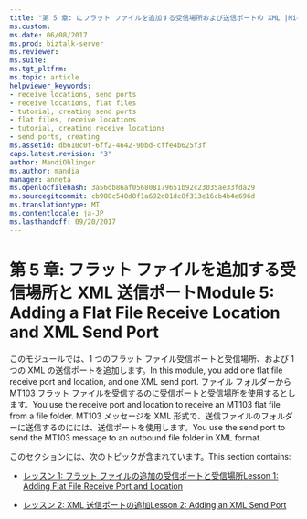 ```yaml
---
title: "第 5 章: にフラット ファイルを追加する受信場所および送信ポートの XML |Microsoft ドキュメント"
ms.custom: 
ms.date: 06/08/2017
ms.prod: biztalk-server
ms.reviewer: 
ms.suite: 
ms.tgt_pltfrm: 
ms.topic: article
helpviewer_keywords:
- receive locations, send ports
- receive locations, flat files
- tutorial, creating send ports
- flat files, receive locations
- tutorial, creating receive locations
- send ports, creating
ms.assetid: db610c0f-6ff2-4642-9bbd-cffe4b625f3f
caps.latest.revision: "3"
author: MandiOhlinger
ms.author: mandia
manager: anneta
ms.openlocfilehash: 3a56db86af056808179651b92c23035ae33fda29
ms.sourcegitcommit: cb908c540d8f1a692d01dc8f313e16cb4b4e696d
ms.translationtype: MT
ms.contentlocale: ja-JP
ms.lasthandoff: 09/20/2017
---
```

# <a name="module-5-adding-a-flat-file-receive-location-and-xml-send-port"></a><span data-ttu-id="6e588-102">第 5 章: フラット ファイルを追加する受信場所と XML 送信ポート</span><span class="sxs-lookup"><span data-stu-id="6e588-102">Module 5: Adding a Flat File Receive Location and XML Send Port</span></span>
<span data-ttu-id="6e588-103">このモジュールでは、1 つのフラット ファイル受信ポートと受信場所、および 1 つの XML の送信ポートを追加します。</span><span class="sxs-lookup"><span data-stu-id="6e588-103">In this module, you add one flat file receive port and location, and one XML send port.</span></span> <span data-ttu-id="6e588-104">ファイル フォルダーから MT103 フラット ファイルを受信するのに受信ポートと受信場所を使用するとします。</span><span class="sxs-lookup"><span data-stu-id="6e588-104">You use the receive port and location to receive an MT103 flat file from a file folder.</span></span> <span data-ttu-id="6e588-105">MT103 メッセージを XML 形式で、送信ファイルのフォルダーに送信するのにには、送信ポートを使用します。</span><span class="sxs-lookup"><span data-stu-id="6e588-105">You use the send port to send the MT103 message to an outbound file folder in XML format.</span></span>  
  
 <span data-ttu-id="6e588-106">このセクションには、次のトピックが含まれています。</span><span class="sxs-lookup"><span data-stu-id="6e588-106">This section contains:</span></span>  
  
-   [<span data-ttu-id="6e588-107">レッスン 1: フラット ファイルの追加の受信ポートと受信場所</span><span class="sxs-lookup"><span data-stu-id="6e588-107">Lesson 1: Adding Flat File Receive Port and Location</span></span>](../../adapters-and-accelerators/accelerator-swift/lesson-1-adding-flat-file-receive-port-and-location.md)  
  
-   [<span data-ttu-id="6e588-108">レッスン 2: XML 送信ポートの追加</span><span class="sxs-lookup"><span data-stu-id="6e588-108">Lesson 2: Adding an XML Send Port</span></span>](../../adapters-and-accelerators/accelerator-swift/lesson-2-adding-an-xml-send-port.md)